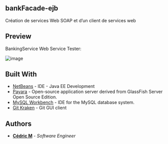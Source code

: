 ## bankFacade-ejb

Création de services Web SOAP et d’un client de services web

## Preview

BankingService Web Service Tester:

![image](https://user-images.githubusercontent.com/19567048/58032055-156bc680-7b22-11e9-8715-e141c2b077d6.png)



## Built With

* [NetBeans](https://netbeans.org/) - IDE - Java EE Development
* [Payara](https://www.payara.fish/) - Open-source application server derived from GlassFish Server Open Source Edition.
* [MySQL Workbench](https://www.mysql.com/products/workbench/) - IDE for the MySQL database system.
* [Git Kraken](https://www.gitkraken.com/) - Git GUI client


## Authors

* **[Cédric M](https://github.com/Cedric-M)** - *Software Engineer*
